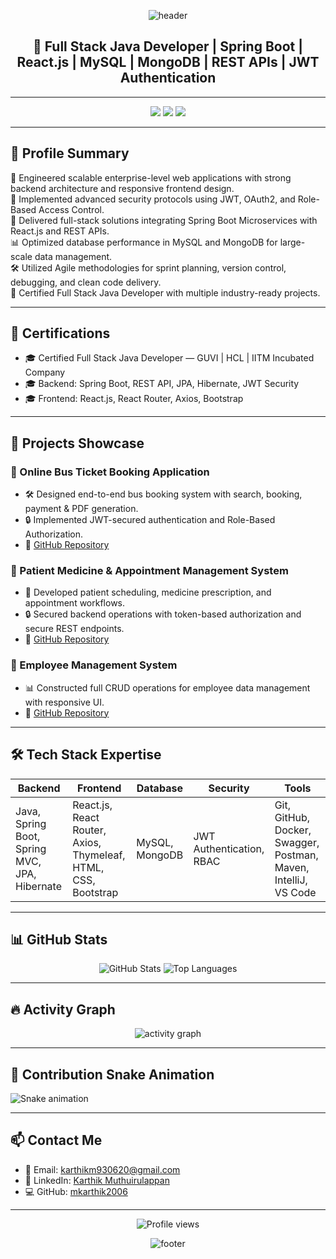 
<p align="center">
  <img src="https://capsule-render.vercel.app/api?type=waving&color=0:4b6cb7,100:182848&height=200&section=header&text=Hi%20I'm%20Karthik%20Muthuirulappan%20👋&fontSize=35&fontColor=ffffff" alt="header">
</p>

<h2 align="center">🚀 Full Stack Java Developer | Spring Boot | React.js | MySQL | MongoDB | REST APIs | JWT Authentication</h2>

---

<p align="center">
  <a href="mailto:karthikm930620@gmail.com"><img src="https://img.shields.io/badge/Email-D14836?style=for-the-badge&logo=gmail&logoColor=white"></a>
  <a href="https://www.linkedin.com/in/karthik-muthuirulappan-333aba320/"><img src="https://img.shields.io/badge/LinkedIn-0A66C2?style=for-the-badge&logo=linkedin&logoColor=white"></a>
  <a href="https://github.com/mkarthik2006"><img src="https://img.shields.io/badge/GitHub-100000?style=for-the-badge&logo=github&logoColor=white"></a>
</p>

---

## 🌟 Profile Summary

🔧 Engineered scalable enterprise-level web applications with strong backend architecture and responsive frontend design.  
🔐 Implemented advanced security protocols using JWT, OAuth2, and Role-Based Access Control.  
🚀 Delivered full-stack solutions integrating Spring Boot Microservices with React.js and REST APIs.  
📊 Optimized database performance in MySQL and MongoDB for large-scale data management.  
🛠 Utilized Agile methodologies for sprint planning, version control, debugging, and clean code delivery.  
🎯 Certified Full Stack Java Developer with multiple industry-ready projects.

---

## 💼 Certifications

- 🎓 Certified Full Stack Java Developer — GUVI | HCL | IITM Incubated Company
- 🎓 Backend: Spring Boot, REST API, JPA, Hibernate, JWT Security
- 🎓 Frontend: React.js, React Router, Axios, Bootstrap

---

## 🚀 Projects Showcase

### 🔖 Online Bus Ticket Booking Application  
- 🛠 Designed end-to-end bus booking system with search, booking, payment & PDF generation.
- 🔒 Implemented JWT-secured authentication and Role-Based Authorization.
- 🔗 [GitHub Repository](https://github.com/mkarthik2006/Bus_Ticket_Booking_Application_Project_3)

### 🔖 Patient Medicine & Appointment Management System  
- 📅 Developed patient scheduling, medicine prescription, and appointment workflows.
- 🔒 Secured backend operations with token-based authorization and secure REST endpoints.
- 🔗 [GitHub Repository](https://github.com/mkarthik2006/Patient_Medicine_AppointmentSystem_Application_Project_2)

### 🔖 Employee Management System  
- 📊 Constructed full CRUD operations for employee data management with responsive UI.
- 🔗 [GitHub Repository](https://github.com/mkarthik2006/Employee_Management_Application_Project_1)

---

## 🛠 Tech Stack Expertise

| Backend  | Frontend | Database | Security | Tools |
| -------- | -------- | -------- | -------- | -------- |
| Java, Spring Boot, Spring MVC, JPA, Hibernate | React.js, React Router, Axios, Thymeleaf, HTML, CSS, Bootstrap | MySQL, MongoDB | JWT Authentication, RBAC | Git, GitHub, Docker, Swagger, Postman, Maven, IntelliJ, VS Code |

---

## 📊 GitHub Stats

<p align="center">
  <img src="https://github-readme-stats.vercel.app/api?username=mkarthik2006&show_icons=true&theme=radical" alt="GitHub Stats" />
  <img src="https://github-readme-stats.vercel.app/api/top-langs/?username=mkarthik2006&layout=compact&theme=radical" alt="Top Languages" />
</p>

---

## 🔥 Activity Graph

<p align="center">
  <img src="https://github-readme-activity-graph.vercel.app/graph?username=mkarthik2006&theme=radical" alt="activity graph" />
</p>

---

## 🐍 Contribution Snake Animation

![Snake animation](https://github.com/mkarthik2006/mkarthik2006/blob/output/github-contribution-grid-snake.svg)

---

## 📫 Contact Me

- 📧 Email: karthikm930620@gmail.com  
- 🔗 LinkedIn: [Karthik Muthuirulappan](https://www.linkedin.com/in/karthik-muthuirulappan-333aba320/)  
- 💻 GitHub: [mkarthik2006](https://github.com/mkarthik2006)

---

<p align="center">
  <img src="https://komarev.com/ghpvc/?username=mkarthik2006&label=Profile%20views&color=0e75b6&style=flat" alt="Profile views" />
</p>

<p align="center">
  <img src="https://capsule-render.vercel.app/api?type=waving&color=0:182848,100:4b6cb7&height=150&section=footer&text=Thanks%20for%20visiting!&fontColor=ffffff" alt="footer">
</p>

